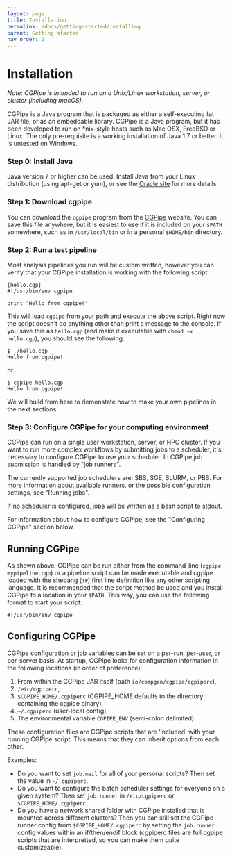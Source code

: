 ```yaml
---
layout: page
title: Installation
permalink: /docs/getting-started/installing
parent: Getting started
nav_order: 2
---
```


# Installation

*Note: CGPipe is intended to run on a Unix/Linux workstation, server, or cluster (including macOS).*

CGPipe is a Java program that is packaged as either a self-executing fat JAR 
file, or as an embeddable library. CGPipe is a Java program, but it has been 
developed to run on *nix-style hosts such as Mac OSX, FreeBSD or Linux. The 
only pre-requisite is a working installation of Java 1.7 or better. It is 
untested on Windows.


### Step 0: Install Java

Java version 7 or higher can be used. Install Java from your Linux distribution (using apt-get or yum), or see the [Oracle site](http://www.oracle.com/technetwork/java/javase/downloads/index.html) for more details.

### Step 1: Download cgpipe

You can download the `cgpipe` program from the [CGPipe](http://compgen.io/cgpipe/downloads) website. You can save this file anywhere, but it is easiest to use if it is included on your `$PATH` somewhere, such as in `/usr/local/bin` or in a personal `$HOME/bin` directory.

### Step 2: Run a test pipeline

Most analysis pipelines you run will be custom written, however you can verify that your CGPipe installation is working with the following script:


	[hello.cgp]
	#!/usr/bin/env cgpipe

	print "Hello from cgpipe!"

This will load `cgpipe` from your path and execute the above script. Right now the script doesn't do anything other than
print a message to the console. If you save this as `hello.cgp` (and make it executable with `chmod +x hello.cgp`), you 
should see the following:

	$ ./hello.cgp
	Hello from cgpipe!

or...

	$ cgpipe hello.cgp
	Hello from cgpipe!

We will build from here to demonstate how to make your own pipelines in the next sections.

### Step 3: Configure CGPipe for your computing environment

CGPipe can run on a single user workstation, server, or HPC cluster. If you want to run more complex 
workflows by submitting jobs to a scheduler, it's necessary to configure CGPipe to use your scheduler. 
In CGPipe job submission is handled by "job runners".

The currently supported job schedulers are: SBS, SGE, SLURM, or PBS. For more information about available 
runners, or the possible configuration settings, see "Running jobs".

If no scheduler is configured, jobs will be written as a bash script to stdout.

For information about how to configure CGPipe, see the "Configuring CGPipe" section below.

## Running CGPipe

As shown above, CGPipe can be run either from the command-line (`cgpipe mypipeline.cgp`) or a pipeline script can be made executable
and cgpipe loaded with the shebang (`!#`) first line definition like any other scripting language. It is recommended that
the script method be used and you install CGPipe to a location in your `$PATH`. This way, you can use the following format to 
start your script:

    #!/usr/bin/env cgpipe


## Configuring CGPipe

CGPipe configuration or job variables can be set on a per-run, per-user, or 
per-server basis. At startup, CGPipe looks for configuration information in the following
locations (in order of preference):

1. From within the CGPipe JAR itself (path `io/compgen/cgpipe/cgpiperc`),
1. `/etc/cgpiperc`, 
1. `$CGPIPE_HOME/.cgpiperc` (CGPIPE_HOME defaults to the directory containing the cgpipe binary), 
1. `~/.cgpiperc` (user-local config),
1. The environmental variable `CGPIPE_ENV` (semi-colon delimited)

These configuration files are CGPipe scripts that are 'included' with your running CGPipe script. This means that they can inherit options from each other.

Examples:

* Do you want to set `job.mail` for all of your personal scripts? Then set the value in `~/.cgpiperc`. 
* Do you want to configure the batch scheduler settings for everyone on a given system? Then set `job.runner` in
 `/etc/cgpiperc` or `$CGPIPE_HOME/.cgpiperc`. 
* Do you have a network shared folder with CGPipe installed that is mounted across different clusters? Then you 
can still set the CGPipe runner config from `$CGPIPE_HOME/.cgpiperc` by setting the `job.runner` config values within 
an if/then/endif block (cgpiperc files are full cgpipe scripts that are interpretted, so you can make them quite customizeable).
